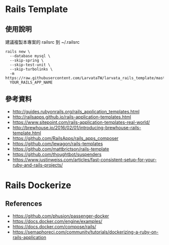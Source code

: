 # Rails Template

## 使用說明

建議複製本專案的 railsrc 到 ~/.railsrc

```
rails new \
  --database mysql \
  --skip-spring \
  --skip-test-unit \
  --skip-turbolinks \
  -m https://raw.githubusercontent.com/LarvataTW/larvata_rails_template/master/template.rb
  YOUR_RAILS_APP_NAME
```

## 參考資料

* http://guides.rubyonrails.org/rails_application_templates.html
* http://railsapps.github.io/rails-application-templates.html
* https://www.sitepoint.com/rails-application-templates-real-world/
* http://brewhouse.io/2016/02/01/introducing-brewhouse-rails-template.html
* https://github.com/RailsApps/rails_apps_composer
* https://github.com/lewagon/rails-templates
* https://github.com/mattbrictson/rails-template
* https://github.com/thoughtbot/suspenders
* https://www.justinweiss.com/articles/fast-consistent-setup-for-your-ruby-and-rails-projects/

# Rails Dockerize

## References

* https://github.com/phusion/passenger-docker
* https://docs.docker.com/engine/examples/
* https://docs.docker.com/compose/rails/
* https://semaphoreci.com/community/tutorials/dockerizing-a-ruby-on-rails-application
